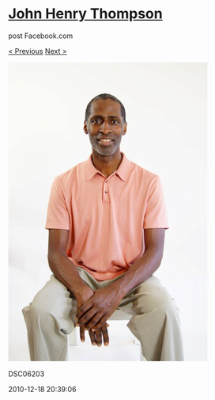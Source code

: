 # [John Henry Thompson](../README.md)
post Facebook.com

[< Previous](2010-12-18-11.md) [Next >](2010-12-18-13.md)

[![](../media/2010-12-18/Fam-2010-DSC06203.jpg)](../README.md)

DSC06203

2010-12-18 20:39:06